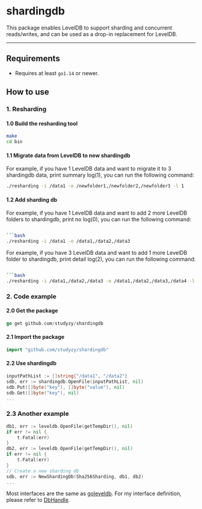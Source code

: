 # shardingdb

This package enables LevelDB to support sharding and concurrent reads/writes, and can be used as a drop-in replacement for LevelDB.

-----------

## Requirements

* Requires at least `go1.14` or newer.

## How to use

### 1. Resharding
#### 1.0 Build the resharding tool
```bash
make
cd bin
```
#### 1.1 Migrate data from LevelDB to new shardingdb
For example, if you have 1 LevelDB data and want to migrate it to 3 shardingdb data, print summary log(1), you can run the following command:
```bash
./resharding -i /data1 -o /newfolder1,/newfolder2,/newfolder3 -l 1
```
#### 1.2 Add sharding db
For example, if you have 1 LevelDB data and want to add 2 more LevelDB folders to shardingdb, print no log(0), you can run the following command:
```bash

```bash
./resharding -i /data1 -o /data1,/data2,/data3 
```

For example, if you have 3 LevelDB data and want to add 1 more LevelDB folder to shardingdb, print detail log(2), you can run the following command:
```bash

```bash
./resharding -i /data1,/data2,/data3 -o /data1,/data2,/data3,/data4 -l 2
```

### 2. Code example
#### 2.0 Get the package
```go
go get github.com/studyzy/shardingdb
```
#### 2.1 Import the package
```go
import "github.com/studyzy/shardingdb"
```
#### 2.2 Use shardingdb
```go
inputPathList := []string{"/data1", "/data2"}
sdb, err := shardingdb.OpenFile(inputPathList, nil)
sdb.Put([]byte("key"), []byte("value"), nil)
sdb.Get([]byte("key"), nil)
...
```
### 2.3 Another example
```go
db1, err := leveldb.OpenFile(getTempDir(), nil)
if err != nil {
    t.Fatal(err)
}
db2, err := leveldb.OpenFile(getTempDir(), nil)
if err != nil {
    t.Fatal(err)
}
// Create a new sharding db
sdb, err := NewShardingDb(Sha256Sharding, db1, db2)
...
```


Most interfaces are the same as [goleveldb](https://github.com/syndtr/goleveldb). For my interface definition, please refer to [DbHandle](https://github.com/studyzy/shardingdb/blob/main/interfaces.go).